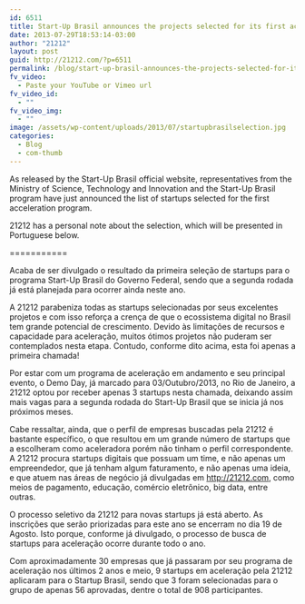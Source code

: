 ```yaml
---
id: 6511
title: Start-Up Brasil announces the projects selected for its first acceleration program
date: 2013-07-29T18:53:14-03:00
author: "21212"
layout: post
guid: http://21212.com/?p=6511
permalink: /blog/start-up-brasil-announces-the-projects-selected-for-its-first-acceleration-program/
fv_video:
  - Paste your YouTube or Vimeo url
fv_video_id:
  - ""
fv_video_img:
  - ""
image: /assets/wp-content/uploads/2013/07/startupbrasilselection.jpg
categories:
  - Blog
  - com-thumb
---
```

As released by the Start-Up Brasil official website, representatives from the Ministry of Science, Technology and Innovation and the Start-Up Brasil program have just announced the list of startups selected for the first acceleration program.



21212 has a personal note about the selection, which will be presented in Portuguese below.

===========

Acaba de ser divulgado o resultado da primeira seleção de startups para o programa Start-Up Brasil do Governo Federal, sendo que a segunda rodada já está planejada para ocorrer ainda neste ano.

A 21212 parabeniza todas as startups selecionadas por seus excelentes projetos e com isso reforça a crença de que o ecossistema digital no Brasil tem grande potencial de crescimento. Devido às limitações de recursos e capacidade para aceleração, muitos ótimos projetos não puderam ser contemplados nesta etapa. Contudo, conforme dito acima, esta foi apenas a primeira chamada!

Por estar com um programa de aceleração em andamento e seu principal evento, o Demo Day, já marcado para 03/Outubro/2013, no Rio de Janeiro, a 21212 optou por receber apenas 3 startups nesta chamada, deixando assim mais vagas para a segunda rodada do Start-Up Brasil que se inicia já nos próximos meses.

Cabe ressaltar, ainda, que o perfil de empresas buscadas pela 21212 é bastante específico, o que resultou em um grande número de startups que a escolheram como aceleradora porém não tinham o perfil correspondente. A 21212 procura startups digitais que possuam um time, e não apenas um empreendedor, que já tenham algum faturamento, e não apenas uma ideia, e que atuem nas áreas de negócio já divulgadas em http://21212.com, como meios de pagamento, educação, comércio eletrônico, big data, entre outras.

O processo seletivo da 21212 para novas startups já está aberto. As inscrições que serão priorizadas para este ano se encerram no dia 19 de Agosto. Isto porque, conforme já divulgado, o processo de busca de startups para aceleração ocorre durante todo o ano.

Com aproximadamente 30 empresas que já passaram por seu programa de aceleração nos últimos 2 anos e meio, 9 startups em aceleração pela 21212 aplicaram para o Startup Brasil, sendo que 3 foram selecionadas para o grupo de apenas 56 aprovadas, dentre o total de 908 participantes.